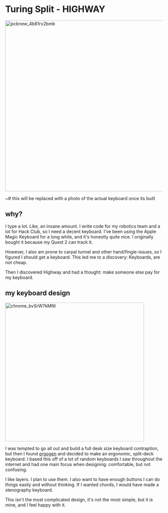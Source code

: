 # Turing Split - HIGHWAY

<img width="547" alt="pcbnew_4b81rv2bmb" src="https://github.com/user-attachments/assets/bf6a16da-f87c-4474-8741-7fb87b2e1388" />

~# this will be replaced with a photo of the actual keyboard once its built

## why?

I type a lot. Like, an insane amount. I write code for my robotics team and a lot for Hack Club, so I need a decent keyboard.
I've been using the Apple Magic Keyboard for a long while, and it's honestly quite nice. I originally bought it because my Quest 2 can track it.

However, I also am prone to carpal tunnel and other hand/fingie-issues, so I figured I should get a keyboard.
This led me to a discovery: Keyboards, are not cheap.

Then I discovered Highway and had a thought: make someone else pay for my keyboard.

## my keyboard design

<img width="444" alt="chrome_bvSrW7kMNl" src="https://github.com/user-attachments/assets/5b22f7db-25ba-4874-b181-313cd5682bb8" />

I was tempted to go all out and build a full desk size keyboard contraption, but then I found [ergogen](https://ergogen.ceoloide.com/?exp=kicanvas) and decided to make an ergonomic, split-deck keyboard.
I based this off of a lot of random keyboards I saw throughout the internet and had one main focus when designing: comfortable, but not confusing.

I like layers. I plan to use them. I also want to have enough buttons I can do things easily and without thinking. If I wanted chords, I would have made a stenography keyboard.

This isn't the most complicated design, it's not the most simple, but it is mine, and I feel happy with it.

